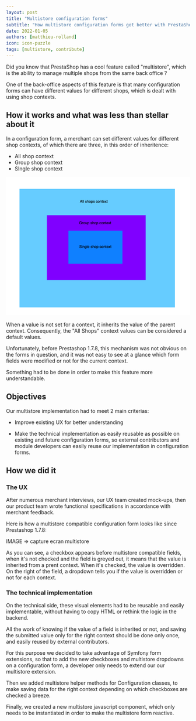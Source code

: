 ```yaml
---
layout: post
title: "Multistore configuration forms"
subtitle: "How multistore configuration forms got better with PrestaShop 1.7.8"
date: 2022-01-05 
authors: [matthieu-rolland]
icon: icon-puzzle
tags: [multistore, contribute]
---
```


Did you know that PrestaShop has a cool feature called "multistore", which is the ability to manage multiple shops from the same back office ?

One of the back-office aspects of this feature is that many configuration forms can have different values for different shops, which is dealt with using shop contexts.

## How it works and what was less than stellar about it

In a configuration form, a merchant can set different values for different shop contexts, of which there are three, in this order of inheritence:

- All shop context
- Group shop context
- SIngle shop context

![Shop contexts](/assets/images/2022/01/shopcontexts.png)

When a value is not set for a context, it inherits the value of the parent context. Consequently, the "All Shops" context values can be considered a default values. 

Unfortunately, before Prestashop 1.7.8, this mechanism was not obvious on the forms in question, and it was not easy to see at a glance which form fields were modified or not for the current context.

Something had to be done in order to make this feature more understandable.

## Objectives

Our multistore implementation had to meet 2 main criterias:

- Improve existing UX for better understanding

- Make the technical implementation as easily reusable as possible on existing and future configuration forms, so external contributors and module developers can easily reuse our implementation in configuration forms.

## How we did it

### The UX

After numerous merchant interviews, our UX team created mock-ups, then our product team wrote functional specifications in accordance with merchant feedback. 

Here is how a multistore compatible configuration form looks like since Prestashop 1.7.8:

IMAGE => capture ecran multistore

As you can see, a checkbox appears before multistore compatible fields, when it's not checked and the field is greyed out, it means that the value is inherited from a prent context. When it's checked, the value is overridden. 
On the right of the field, a dropdown tells you if the value is overridden or not for each context.

### The technical implementation

On the technical side, these visual elements had to be reusable and easily implementable, without having to copy HTML or rethink the logic in the backend. 

All the work of knowing if the value of a field is inherited or not, and saving the submitted value only for the right context should be done only once, and easily reused by external contributors.

For this purpose we decided to take advantage of Symfony form extensions, so that to add the new checkboxes and multistore dropdowns on a configuration form, a developer only needs to extend our our multistore extension. 

Then we added multistore helper methods for Configuration classes, to make saving data for the right context depending on which checkboxes are checked a breeze. 

Finally, we created a new multistore javascript component, which only needs to be instantiated in order to make the multistore form reactive.







